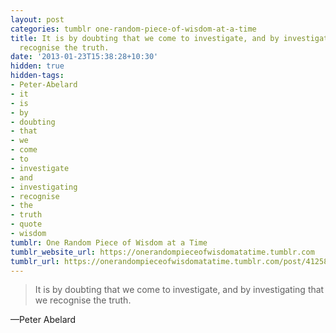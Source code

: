 ```yaml
---
layout: post
categories: tumblr one-random-piece-of-wisdom-at-a-time
title: It is by doubting that we come to investigate, and by investigating that we
  recognise the truth.
date: '2013-01-23T15:38:28+10:30'
hidden: true
hidden-tags:
- Peter-Abelard
- it
- is
- by
- doubting
- that
- we
- come
- to
- investigate
- and
- investigating
- recognise
- the
- truth
- quote
- wisdom
tumblr: One Random Piece of Wisdom at a Time
tumblr_website_url: https://onerandompieceofwisdomatatime.tumblr.com
tumblr_url: https://onerandompieceofwisdomatatime.tumblr.com/post/41258383365/it-is-by-doubting-that-we-come-to-investigate-and
---
```

> It is by doubting that we come to investigate, and by investigating that we recognise the truth.

—Peter Abelard

